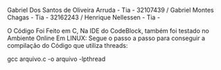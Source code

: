 
Gabriel Dos Santos de Oliveira Arruda - Tia - 32107439 / 
Gabriel Montes Chagas - Tia - 32162243 / 
Henrique Nellessen - Tia - 

O Código Foi Feito em C, Na IDE do CodeBlock, também foi testado no Ambiente Online Em LINUX:
Segue o passo  a passo para conseguir a compilação do Código que utiliza threads:

gcc arquivo.c -o arquivo -lpthread


